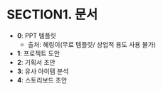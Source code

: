 # SECTION1. 문서
* <b>0</b>: PPT 템플릿
  * 출처: 혜링이(무료 템플릿/ 상업적 용도 사용 불가)
* <b>1</b>: 프로젝트 도안
* <b>2</b>: 기획서 초안
* <b>3</b>: 유사 아이템 분석
* <b>4</b>: 스토리보드 초안
